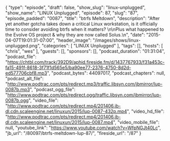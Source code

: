 {
  "type": "episode",
  "draft": false,
  "show_slug": "linux-unplugged",
  "show_name": "LINUX Unplugged",
  "episode": 87,
  "slug": "87",
  "episode_padded": "0087",
  "title": "btrfs Meltdown",
  "description": "After yet another gotcha takes down a critical Linux workstation, is it officially time to consider avoiding btrfs when it matters? \n\nPlus what happened to the Evolve OS project & why they are now called Solus.\n",
  "date": "2015-04-07T19:01:31-07:00",
  "header_image": "/images/shows/linux-unplugged.png",
  "categories": [
    "LINUX Unplugged"
  ],
  "tags": [],
  "hosts": [
    "chris",
    "wes"
  ],
  "guests": [],
  "sponsors": [],
  "podcast_duration": "01:31:04",
  "podcast_file": "https://chtbl.com/track/392D9/aphid.fireside.fm/d/1437767933/f31a453c-fa15-491f-8618-3f71f1d565e5/ba90ee77-2376-4750-8d2d-ed577706cbf8.mp3",
  "podcast_bytes": 44097017,
  "podcast_chapters": null,
  "podcast_alt_file": "http://www.podtrac.com/pts/redirect.mp3/traffic.libsyn.com/jbmirror/lup-0087b.mp3",
  "podcast_ogg_file": "http://www.podtrac.com/pts/redirect.ogg/traffic.libsyn.com/jbmirror/lup-0087b.ogg",
  "video_file": "http://www.podtrac.com/pts/redirect.mp4/201406.jb-dl.cdn.scaleengine.net/linuxun/2015/lup-0087-432p.mp4",
  "video_hd_file": "http://www.podtrac.com/pts/redirect.mp4/201406.jb-dl.cdn.scaleengine.net/linuxun/2015/lup-0087.mp4",
  "video_mobile_file": null,
  "youtube_link": "https://www.youtube.com/watch?v=WfpNGJt40Lc",
  "jb_url": "/80097/btrfs-meltdown-lup-87/",
  "fireside_url": "/87"
}

